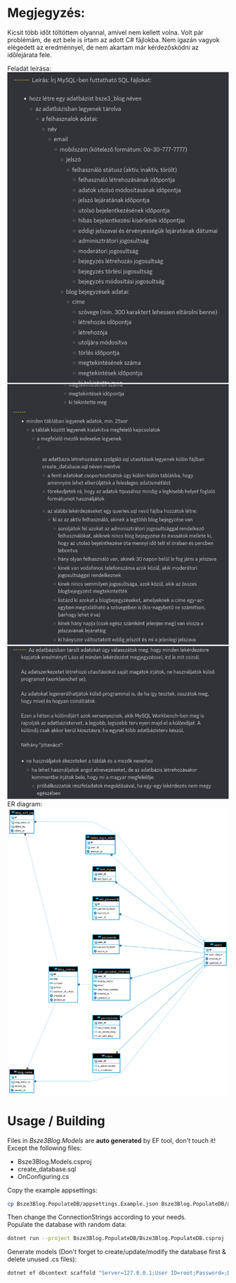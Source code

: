 # Megjegyzés:
Kicsit több időt töltöttem olyannal, amivel nem kellett volna. Volt pár problémám, de ezt bele is írtam az adott C# fájlokba.
Nem igazán vagyok elégedett az eredménnyel, de nem akartam már kérdezősködni az időlejárata fele.

Feladat leírása:  
![Feladat leírás 3/1](feladat_1.png "Feladat leírás 3/1")
![Feladat leírás 3/2](feladat_2.png "Feladat leírás 3/2")
![Feladat leírás 3/3](feladat_3.png "Feladat leírás 3/3")  
ER diagram:  
![ER diagram](ER_diagram.png "ER diagram")

# Usage / Building

Files in *Bsze3Blog.Models* are **auto generated** by EF tool, don't touch it!  
Except the following files:  

- Bsze3Blog.Models.csproj
- create_database.sql
- OnConfiguring.cs

Copy the example appsettings:  
```bash
cp Bsze3Blog.PopulateDB/appsettings.Example.json Bsze3Blog.PopulateDB/appsettings.json
```  
Then change the ConnectionStrings according to your needs.  
Populate the database with random data:  
```bash
dotnet run --project Bsze3Blog.PopulateDB/Bsze3Blog.PopulateDB.csproj
```  
Generate models (Don't forget to create/update/modify the database first & delete unused .cs files):  
```bash
dotnet ef dbcontext scaffold "Server=127.0.0.1;User ID=root;Password=;Database=bsze3_blog" "Pomelo.EntityFrameworkCore.MySql" -f -p Bsze3Blog.Models/Bsze3Blog.Models.csproj --no-onconfiguring
```
